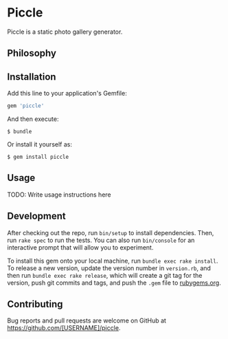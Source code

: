# Piccle

Piccle is a static photo gallery generator. 

## Philosophy



## Installation

Add this line to your application's Gemfile:

```ruby
gem 'piccle'
```

And then execute:

    $ bundle

Or install it yourself as:

    $ gem install piccle

## Usage

TODO: Write usage instructions here

## Development

After checking out the repo, run `bin/setup` to install dependencies. Then, run `rake spec` to run the tests. You can also run `bin/console` for an interactive prompt that will allow you to experiment.

To install this gem onto your local machine, run `bundle exec rake install`. To release a new version, update the version number in `version.rb`, and then run `bundle exec rake release`, which will create a git tag for the version, push git commits and tags, and push the `.gem` file to [rubygems.org](https://rubygems.org).

## Contributing

Bug reports and pull requests are welcome on GitHub at https://github.com/[USERNAME]/piccle.

